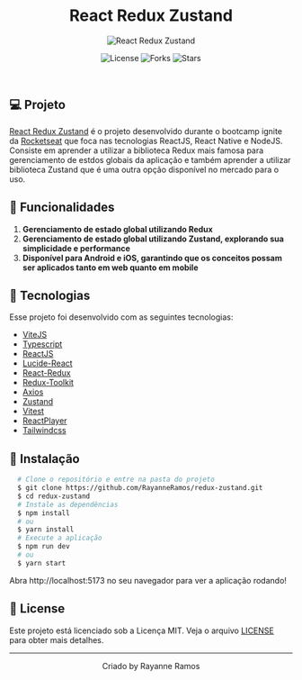 <h1 align='center'>React Redux Zustand</h1>

<p align='center'>
  <img src='https://github.com/RayanneRamos/redux-zustand/assets/43352880/f7b43a79-6df2-48cc-a32f-c009b7f11fff' alt='React Redux Zustand' />
</p>

<p  align='center'>
  <img src='https://img.shields.io/badge/license-MIT-%23835afd' alt='License' />
  <img src='https://img.shields.io/badge/forks-MIT-%23835afd' alt='Forks' />
  <img src='https://img.shields.io/badge/stars-MIT-%23835afd' alt='Stars' />
</p>

<br>

## 💻 Projeto

[React Redux Zustand](https://redux-zustand.vercel.app/) é o projeto desenvolvido durante o bootcamp ignite da [Rocketseat](https://www.rocketseat.com.br/) que foca nas tecnologias ReactJS, React Native e NodeJS. Consiste em aprender a utilizar a biblioteca Redux mais famosa para gerenciamento de estdos globais da aplicação e também aprender a utilizar biblioteca Zustand que é uma outra opção disponível no mercado para o uso.

## 🌟 Funcionalidades

1. **Gerenciamento de estado global utilizando Redux** 
2. **Gerenciamento de estado global utilizando Zustand, explorando sua simplicidade e performance** 
3. **Disponível para Android e iOS, garantindo que os conceitos possam ser aplicados tanto em web quanto em mobile**

## 🧪 Tecnologias

Esse projeto foi desenvolvido com as seguintes tecnologias:

- [ViteJS](https://vitejs.dev/)
- [Typescript](https://www.typescriptlang.org/)
- [ReactJS](https://react.dev/)
- [Lucide-React](https://lucide.dev/)
- [React-Redux](https://react-redux.js.org/)
- [Redux-Toolkit](https://redux-toolkit.js.org/)
- [Axios](https://axios-http.com/ptbr/docs/intro)
- [Zustand](https://github.com/pmndrs/zustand)
- [Vitest](https://vitest.dev/)
- [ReactPlayer](https://www.npmjs.com/package/react-player)
- [Tailwindcss](https://tailwindcss.com/)

## 🚀 Instalação

```bash
  # Clone o repositório e entre na pasta do projeto
  $ git clone https://github.com/RayanneRamos/redux-zustand.git
  $ cd redux-zustand
  # Instale as dependências
  $ npm install
  # ou
  $ yarn install
  # Execute a aplicação
  $ npm run dev
  # ou
  $ yarn start
```

Abra http://localhost:5173 no seu navegador para ver a aplicação rodando!

## 📝 License

Este projeto está licenciado sob a Licença MIT. Veja o arquivo [LICENSE](LICENSE) para obter mais detalhes.

---

<p align='center'>Criado by Rayanne Ramos</p>
